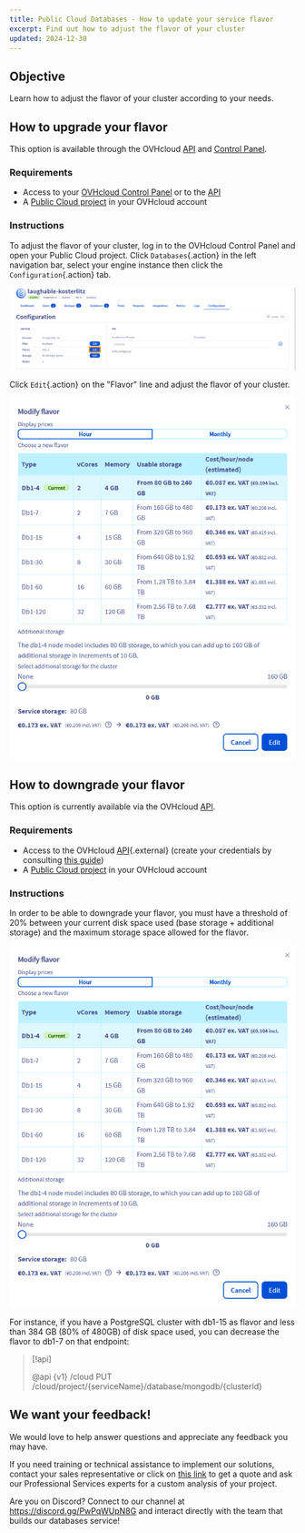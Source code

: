 ```yaml
---
title: Public Cloud Databases - How to update your service flavor
excerpt: Find out how to adjust the flavor of your cluster
updated: 2024-12-30
---
```


## Objective

Learn how to adjust the flavor of your cluster according to your needs.

## How to upgrade your flavor

This option is available through the OVHcloud [API](/links/api) and [Control Panel](/links/manager).

### Requirements

- Access to your [OVHcloud Control Panel](/links/manager) or to the [API](/links/api)
- A [Public Cloud project](/links/public-cloud/public-cloud) in your OVHcloud account

### Instructions

To adjust the flavor of your cluster, log in to the OVHcloud Control Panel and open your Public Cloud project. Click `Databases`{.action} in the left navigation bar, select your engine instance then click the `Configuration`{.action} tab.

![Cluster overview](images/cluster_overview.png)

Click `Edit`{.action} on the "Flavor" line and adjust the flavor of your cluster.

![Change node template](images/flavor_change_view.png)

## How to downgrade your flavor

This option is currently available via the OVHcloud [API](/links/api).

### Requirements

- Access to the OVHcloud [API](/links/api){.external} (create your credentials by consulting [this guide](/pages/manage_and_operate/api/first-steps))
- A [Public Cloud project](/links/public-cloud/public-cloud) in your OVHcloud account

### Instructions

In order to be able to downgrade your flavor, you must have a threshold of 20% between your current disk space used (base storage + additional storage) and the maximum storage space allowed for the flavor.

![Change node template](images/flavor_change_view.png)

For instance, if you have a PostgreSQL cluster with db1-15 as flavor and less than 384 GB (80% of 480GB) of disk space used, you can decrease the flavor to db1-7 on that endpoint:

> [!api]
>
> @api {v1} /cloud PUT /cloud/project/{serviceName}/database/mongodb/{clusterId}

## We want your feedback!

We would love to help answer questions and appreciate any feedback you may have.

If you need training or technical assistance to implement our solutions, contact your sales representative or click on [this link](/links/professional-services) to get a quote and ask our Professional Services experts for a custom analysis of your project.

Are you on Discord? Connect to our channel at <https://discord.gg/PwPqWUpN8G> and interact directly with the team that builds our databases service!
